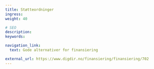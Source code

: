 ```yaml
---
title: Støtteordninger
ingress:
weight: 40

# SEO
description:
keywords:

navigation_link:
  text: Gode alternativer for finansiering

external_url: https://www.digdir.no/finansiering/finansiering/702
---
```

